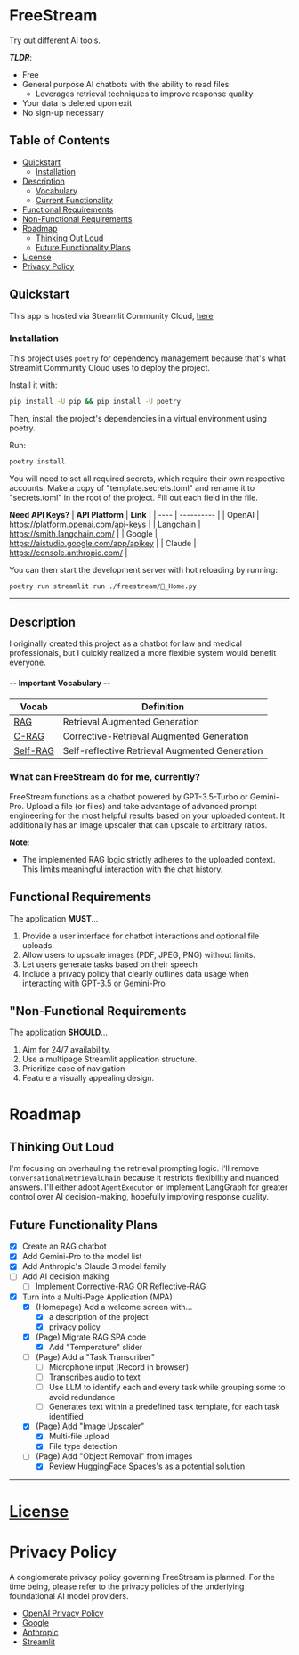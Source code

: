 # FreeStream

Try out different AI tools.

***TLDR***:
- Free
- General purpose AI chatbots with the ability to read files
  - Leverages retrieval techniques to improve response quality 
- Your data is deleted upon exit
- No sign-up necessary

## Table of Contents

- [Quickstart](#quickstart)
  - [Installation](#installation)
- [Description](#description)
  - [Vocabulary](#critical-vocabulary)
  - [Current Functionality](#what-can-freestream-do-for-me-currently)
- [Functional Requirements](#functional-requirements)
- [Non-Functional Requirements](#non-functional-requirements)
- [Roadmap](#roadmap)
  - [Thinking Out Loud](#thinking-out-loud) 
  - [Future Functionality Plans](#future-functionality-plans)
- [License](./LICENSE)
- [Privacy Policy](#privacy-policy)

## Quickstart

This app is hosted via Streamlit Community Cloud, [here](https://freestream.streamlit.app/ "Current Version: 4.0.0")

### Installation

This project uses `poetry` for dependency management because that's what Streamlit Community Cloud uses to deploy the project.

Install it with:
```bash
pip install -U pip && pip install -U poetry
```

Then, install the project's dependencies in a virtual environment using poetry. 

Run:

```bash
poetry install
```

You will need to set all required secrets, which require their own respective accounts.
Make a copy of "template.secrets.toml" and rename it to "secrets.toml" in the root of the project. Fill out each field in the file.

**Need API Keys?**
| **API Platform** | **Link** |
| ---- | ---------- |
| OpenAI | https://platform.openai.com/api-keys |
| Langchain | https://smith.langchain.com/ |
| Google | https://aistudio.google.com/app/apikey |
| Claude | https://console.anthropic.com/ |

You can then start the development server with hot reloading by running:

```bash
poetry run streamlit run ./freestream/🏡_Home.py
```

---

## Description
I originally created this project as a chatbot for law and medical professionals, but I quickly realized a more flexible system would benefit everyone.

#### -- **Important Vocabulary** --

| **Vocab** | **Definition** |
| ---- | ---------- |
| [RAG](https://arxiv.org/abs/2005.11401 "Arxiv: 2005.11401") | Retrieval Augmented Generation |
| [C-RAG](https://arxiv.org/abs/2401.15884 "Arxiv: 2401.15884") | Corrective-Retrieval Augmented Generation |
| [Self-RAG](https://arxiv.org/abs/2310.11511 "Arxiv: 2310.11511") | Self-reflective Retrieval Augmented Generation |

### What can FreeStream do for me, currently?

FreeStream functions as a chatbot powered by GPT-3.5-Turbo or Gemini-Pro. Upload a file (or files) and take advantage of advanced prompt engineering for the most helpful results based on your uploaded content. It additionally has an image upscaler that can upscale to arbitrary ratios.

**Note**:
* The implemented RAG logic strictly adheres to the uploaded context. This limits meaningful interaction with the chat history.

## Functional Requirements

The application **MUST**...
1. Provide a user interface for chatbot interactions and optional file uploads.
2. Allow users to upscale images (PDF, JPEG, PNG) without limits.
3. Let users generate tasks based on their speech
4. Include a privacy policy that clearly outlines data usage when interacting with GPT-3.5 or Gemini-Pro

## "Non-Functional Requirements

The application **SHOULD**...
1. Aim for 24/7 availability.
2. Use a multipage Streamlit application structure.
3. Prioritize ease of navigation
4. Feature a visually appealing design.

# Roadmap

## Thinking Out Loud
I'm focusing on overhauling the retrieval prompting logic. I'll remove `ConversationalRetrievalChain` because it restricts flexibility and nuanced answers. I'll either adopt `AgentExecutor` or implement LangGraph for greater control over AI decision-making, hopefully improving response quality.

## Future Functionality Plans

- [x] Create an RAG chatbot
- [x] Add Gemini-Pro to the model list
- [x] Add Anthropic's Claude 3 model family
- [ ] Add AI decision making
  - [ ] Implement Corrective-RAG OR Reflective-RAG
- [x] Turn into a Multi-Page Application (MPA)
  - [x] (Homepage) Add a welcome screen with...
    - [x] a description of the project
    - [x] privacy policy
  - [x] (Page) Migrate RAG SPA code
    - [x] Add "Temperature" slider
  - [ ] (Page) Add a "Task Transcriber"
    - [ ] Microphone input (Record in browser)
    - [ ] Transcribes audio to text
    - [ ] Use LLM to identify each and every task while grouping some to avoid redundance
    - [ ] Generates text within a predefined task template, for each task identified
  - [x] (Page) Add "Image Upscaler"
    - [x] Multi-file upload
    - [x] File type detection
  - [ ] (Page) Add "Object Removal" from images
    - [x] Review HuggingFace Spaces's as a potential solution

---

# [License](./LICENSE)

# Privacy Policy
A conglomerate privacy policy governing FreeStream is planned. For the time being, please refer to the privacy policies of the underlying foundational AI model providers.

- [OpenAI Privacy Policy](https://openai.com/policies/privacy-policy)
- [Google](https://transparency.google/our-policies/privacy-policy-terms-of-service/ "Was unable to find a privacy policy specific to Google AI Studio.")
- [Anthropic](https://support.anthropic.com/en/articles/7996866-how-long-do-you-store-personal-data "Support forum response that may suddenly be obsoleted.")
- [Streamlit](https://streamlit.io/privacy-policy/)